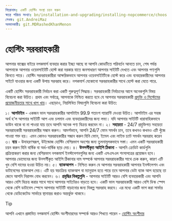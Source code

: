 ```yaml
---
শিরোনাম: একটি হোস্টিং সংস্থা চয়ন করুন
স্বতন্ত্র পরিচয় সংখ্যা: bn/installation-and-upgrading/installing-nopcommerce/choose-a-hosting-company
লেখক: git.AndreiMaz
অবদানকারী: git.MDRashedKhanMenon
---
```


# হোস্টিং সরবরাহকারী

আপনার বাক্সের বাইরে নপকমার্স ব্যবহার করার ইচ্ছা আছে বা আপনি কোডটিতে পরিবর্তন আনতে চান, শেষ পর্যন্ত আপনাকে আপনার ওয়েবসাইটটি হোস্ট করা দরকার যাতে জনসাধারণ আপনার সাইটটি দেখতে এবং আপনার পণ্যগুলি কিনতে পারে। হোস্টিং সরবরাহকারীরা আক্ষরিকভাবে আপনার ওয়েবসাইটটিকে হোস্ট করে এবং ব্যবহারকারীদের আপনার সাইটে যাওয়ার জন্য একটি উপায় সরবরাহ করে। নপকমার্স যেকোনো সরবরাহকারীর সাথে হোস্ট করা যেতে পারে.

একটি হোস্টিং সরবরাহকারী নির্বাচন করা একটি গুরুত্বপূর্ণ সিদ্ধান্ত। সরবরাহকারী নির্বাচনের আগে অনেকগুলি বিষয় বিবেচনা করা উচিত। প্রথম এবং সর্বাগ্রে, আপনাকে নিশ্চিত করতে হবে যে আপনার সরবরাহকারী [প্রযুক্তি ও সিস্টেমের প্রয়োজনীয়তার সাথে খাপ খায়](xref:bn/installation-and-upgrading/technology-and-system-requirements)। এছাড়াও, নিম্নলিখিত বিষয়গুলি বিবেচনা করা উচিত:

১। **আপটাইম** - একজন ভাল সরবরাহকারীর আপটাইম 99.9 শতাংশ গ্যারান্টি দেওয়া উচিত। আপটাইম এর সহজ অর্থ হ'ল আপনার সাইটটি আপ এবং চলমান এবং ব্যবহারকারীদের জন্য লভ্য। যদি আপনার সাইটটি ধারাবাহিকভাবে ডাউন থাকে বা না পাওয়া যায় তবে আপনি অনেক পণ্য বিক্রয় করবেন না।
২। **সহায়তা** - 24/7 প্রযুক্তিগত সহায়তা সরবরাহকারী সরবরাহকারীর সন্ধান করুন। আদর্শভাবে, আপনি 24/7 ফোন সমর্থন চান, তবে কখনও কখনও এটি খুঁজে পাওয়া শক্ত হয়। এমন কোনও সরবরাহকারীর সন্ধান করুন যিনি ফোন, ইমেল এবং লাইভ চ্যাট সমর্থন সরবরাহ করেন 
৩। **ব্যয়** - উদাহরণস্বরূপ, উইন্ডোজ হোস্টিং বেশিরভাগ অংশের জন্য তুলনামূলকভাবে সস্তা। এমন একটি সরবরাহকারী চয়ন করুন যিনি বার্ষিক বা অর্ধ-বার্ষিক ছাড় দেয়।
৪। **উত্সর্গীকৃত আইপি ঠিকানা** - আপনি ক্রেডিট কার্ডগুলি প্রক্রিয়াকরণ করার জন্য বেশিরভাগ নপকমার্স ইনস্টলেশনগুলির জন্য একটি এসএসএল শংসাপত্রের প্রয়োজন হবে। আপনার ডোমেনের জন্য উত্সর্গীকৃত আইপি ঠিকানার দাম সম্পর্কে আপনার সরবরাহকারীর সাথে চেক করুন, কারণ এটি খুব বেশি দামের হওয়া উচিত নয়।
৫। **ব্যাকআপস** - নিশ্চিত করুন যে আপনার সরবরাহকারী আপনার ইনস্টলেশন এবং ডাটাবেসের ব্যাকআপ দেয়। এটি হয় স্বয়ংক্রিয় ব্যাকআপ বা ম্যানুয়াল হতে পারে তবে আপনার ডেটা ব্যাক আপ হয়েছে তা জেনে আপনি নিরাপদ বোধ করবেন।
৬। **প্রবৃদ্ধির বিকল্পগুলি** - আপনার সাইটটি আরও বেশি ব্যবহারকারী এবং আপনি আরও বেশি বিক্রয় করার সাথে সাথে আপনার সাইটেরও বাড়তে হবে। একটি ভাল সরবরাহকারী আরও বেশি ডিস্ক স্পেস থেকে বেশি ডাটাবেস স্পেসে আপনার সাইটটি বাড়ানোর জন্য বিকল্প সরবরাহ করবে। এর মধ্যে একটি ভাগ করা সার্ভার থেকে ডেডিকেটেড সার্ভারে স্থানান্তর করাও অন্তর্ভুক্ত থাকবে।

> [!TIP]
> 
> আপনি এখানে প্রস্তাবিত নপকমার্স হোস্টিং অংশীদারদের সম্পর্কে আরও শিখতে পারেন - [হোস্টিং অংশীদার](https://www.nopcommerce.com/hosting-partners?utm_source=docs_nopcommerce&utm_medium=link&utm_content=hosting&utm_campaign=parnters_page)
